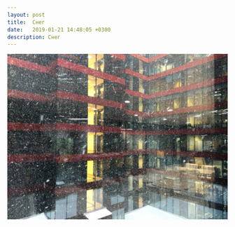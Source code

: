 ```yaml
---
layout: post
title:  Снег
date:   2019-01-21 14:48:05 +0300
description: Снег
---
```


<img src="/assets/images/2019/01/2019-01-21_14-48-05_IMG_1125_web.jpg" class="img-fluid mx-auto d-block" alt="Снег" />
